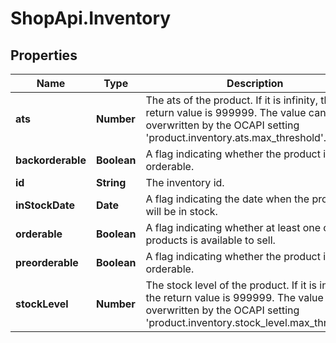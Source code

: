 # ShopApi.Inventory

## Properties

Name | Type | Description | Notes
------------ | ------------- | ------------- | -------------
**ats** | **Number** | The ats of the product. If it is infinity, the return value is 999999. The value can be overwritten by the  OCAPI setting &#39;product.inventory.ats.max_threshold&#39;. | [optional] 
**backorderable** | **Boolean** | A flag indicating whether the product is back orderable. | [optional] 
**id** | **String** | The inventory id. | 
**inStockDate** | **Date** | A flag indicating the date when the product will be in stock. | [optional] 
**orderable** | **Boolean** | A flag indicating whether at least one of products is available to sell. | [optional] 
**preorderable** | **Boolean** | A flag indicating whether the product is pre orderable. | [optional] 
**stockLevel** | **Number** | The stock level of the product. If it is infinity, the return value is 999999. The value can be overwritten by the  OCAPI setting &#39;product.inventory.stock_level.max_threshold&#39;. | [optional] 


